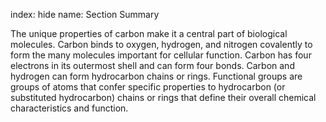 index: hide
name: Section Summary

The unique properties of carbon make it a central part of biological molecules. Carbon binds to oxygen, hydrogen, and nitrogen covalently to form the many molecules important for cellular function. Carbon has four electrons in its outermost shell and can form four bonds. Carbon and hydrogen can form hydrocarbon chains or rings. Functional groups are groups of atoms that confer specific properties to hydrocarbon (or substituted hydrocarbon) chains or rings that define their overall chemical characteristics and function.

